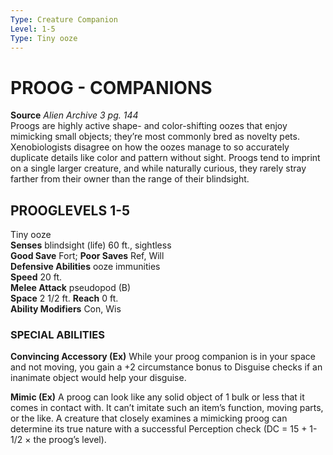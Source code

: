 ```yaml
---
Type: Creature Companion
Level: 1-5
Type: Tiny ooze  
---
```

# PROOG - COMPANIONS

**Source** _Alien Archive 3 pg. 144_  
Proogs are highly active shape- and color-shifting oozes that enjoy mimicking small objects; they’re most commonly bred as novelty pets. Xenobiologists disagree on how the oozes manage to so accurately duplicate details like color and pattern without sight. Proogs tend to imprint on a single larger creature, and while naturally curious, they rarely stray farther from their owner than the range of their blindsight.

## PROOGLEVELS 1-5

Tiny ooze  
**Senses** blindsight (life) 60 ft., sightless  
**Good Save** Fort; **Poor Saves** Ref, Will  
**Defensive Abilities** ooze immunities  
**Speed** 20 ft.  
**Melee Attack** pseudopod (B)  
**Space** 2 1/2 ft. **Reach** 0 ft.  
**Ability Modifiers** Con, Wis  

### SPECIAL ABILITIES

**Convincing Accessory (Ex)** While your proog companion is in your space and not moving, you gain a +2 circumstance bonus to Disguise checks if an inanimate object would help your disguise.

**Mimic (Ex)** A proog can look like any solid object of 1 bulk or less that it comes in contact with. It can’t imitate such an item’s function, moving parts, or the like. A creature that closely examines a mimicking proog can determine its true nature with a successful Perception check (DC = 15 + 1-1/2 × the proog’s level).
